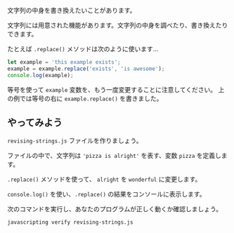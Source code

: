 文字列の中身を書き換えたいことがあります。

文字列には用意された機能があります。文字列の中身を調べたり、書き換えたりできます。

たとえば `.replace()` メソッドは次のように使います...

```js
let example = 'this example exists';
example = example.replace('exists', 'is awesome');
console.log(example);
```

等号を使って `example` 変数を、もう一度変更することに注意してください。
上の例では等号の右に `example.replace()` を書きました。

## やってみよう

`revising-strings.js` ファイルを作りましょう。

ファイルの中で、文字列は `'pizza is alright'` を表す、変数 `pizza` を定義します。

`.replace()` メソッドを使って、 `alright` を `wonderful` に変更します。

`console.log()` を使い、`.replace()` の結果をコンソールに表示します。

次のコマンドを実行し、あなたのプログラムが正しく動くか確認しましょう。

`javascripting verify revising-strings.js`

